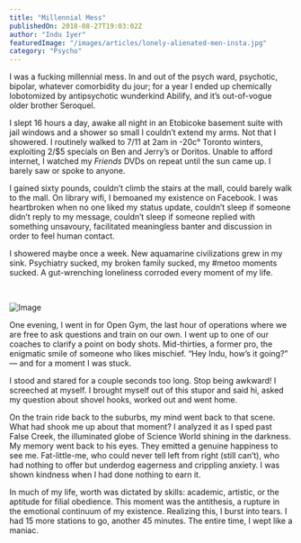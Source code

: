 ```yaml
---
title: "Millennial Mess"
publishedOn: 2018-08-27T19:03:02Z
author: "Indu Iyer"
featuredImage: "/images/articles/lonely-alienated-men-insta.jpg"
category: "Psycho"
---
```


I was a fucking millennial mess. In and out of the psych ward, psychotic, bipolar, whatever comorbidity du jour; for a year I ended up chemically lobotomized by antipsychotic wunderkind Abilify, and it’s out-of-vogue older brother Seroquel.

I slept 16 hours a day, awake all night in an Etobicoke basement suite with jail windows and a shower so small I couldn’t extend my arms. Not that I showered. I routinely walked to 7/11 at 2am in -20c° Toronto winters, exploiting 2/$5 specials on Ben and Jerry’s or Doritos. Unable to afford internet, I watched my *Friends* DVDs on repeat until the sun came up. I barely saw or spoke to anyone.

I gained sixty pounds, couldn’t climb the stairs at the mall, could barely walk to the mall. On library wifi, I bemoaned my existence on Facebook. I was heartbroken when no one liked my status update, couldn’t sleep if someone didn’t reply to my message, couldn’t sleep if someone replied with something unsavoury, facilitated meaningless banter and discussion in order to feel human contact.

I showered maybe once a week. New aquamarine civilizations grew in my sink. Psychiatry sucked, my broken family sucked, my #metoo moments sucked. A gut-wrenching loneliness corroded every moment of my life.

‍

![Image](/images/articles/hate-being-bipolar-its-awesome-web.jpg)‍

One evening, I went in for Open Gym, the last hour of operations where we are free to ask questions and train on our own. I went up to one of our coaches to clarify a point on body shots. Mid-thirties, a former pro, the enigmatic smile of someone who likes mischief. “Hey Indu, how’s it going?” — and for a moment I was stuck.

I stood and stared for a couple seconds too long. Stop being awkward! I screeched at myself. I brought myself out of this stupor and said hi, asked my question about shovel hooks, worked out and went home.

On the train ride back to the suburbs, my mind went back to that scene. What had shook me up about that moment? I analyzed it as I sped past False Creek, the illuminated globe of Science World shining in the darkness. My memory went back to his eyes. They emitted a genuine happiness to see me. Fat-little-me, who could never tell left from right (still can’t), who had nothing to offer but underdog eagerness and crippling anxiety. I was shown kindness when I had done nothing to earn it.

In much of my life, worth was dictated by skills: academic, artistic, or the aptitude for filial obedience. This moment was the antithesis, a rupture in the emotional continuum of my existence. Realizing this, I burst into tears. I had 15 more stations to go, another 45 minutes. The entire time, I wept like a maniac.
